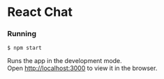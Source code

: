 # React Chat

### Running
```
$ npm start
```

Runs the app in the development mode.<br>
Open [http://localhost:3000](http://localhost:3000) to view it in the browser.
